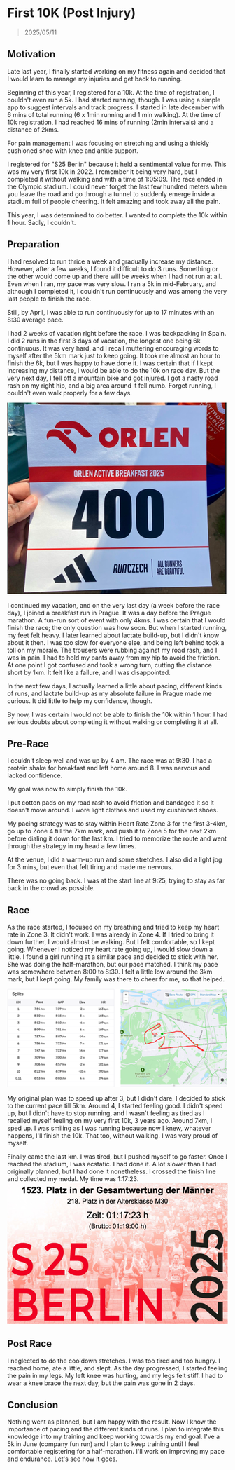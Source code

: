 # First 10K (Post Injury)
> 2025/05/11

## Motivation
Late last year, I finally started working on my fitness again and decided that I would learn to manage my injuries and get back to running.

Beginning of this year, I registered for a 10k. At the time of registration, I couldn't even run a 5k.
I had started running, though. I was using a simple app to suggest intervals and track progress.
I started in late december with 6 mins of total running (6 x 1min running and 1 min walking).
At the time of 10k registration, I had reached 16 mins of running (2min intervals) and a distance of 2kms.

For pain management I was focusing on stretching and using a thickly cushioned shoe with knee and ankle support.

I registered for "S25 Berlin" because it held a sentimental value for me. This was my very first 10k in 2022.
I remember it being very hard, but I completed it without walking and with a time of 1:05:09.
The race ended in the Olympic stadium.
I could never forget the last few hundred meters when you leave the road and go through a tunnel to suddenly emerge inside a stadium full of people cheering.
It felt amazing and took away all the pain.

This year, I was determined to do better. I wanted to complete the 10k within 1 hour.
Sadly, I couldn't.

## Preparation
I had resolved to run thrice a week and gradually increase my distance.
However, after a few weeks, I found it difficult to do 3 runs. Something or the other would come up and there will be weeks when I had not run at all.
Even when I ran, my pace was very slow. I ran a 5k in mid-February, and although I completed it, I couldn't run continuously and was among the very last people to finish the race.

Still, by April, I was able to run continuously for up to 17 minutes with an 8:30 average pace.

I had 2 weeks of vacation right before the race. I was backpacking in Spain.
I did 2 runs in the first 3 days of vacation, the longest one being 6k continuous.
It was very hard, and I recall muttering encouraging words to myself after the 5km mark just to keep going.
It took me almost an hour to finish the 6k, but I was happy to have done it.
I was certain that if I kept increasing my distance, I would be able to do the 10k on race day.
But the very next day, I fell off a mountain bike and got injured.
I got a nasty road rash on my right hip, and a big area around it fell numb.
Forget running, I couldn't even walk properly for a few days.

![breakfast_run](assets/images/10kBreakfastrun.png)

I continued my vacation, and on the very last day (a week before the race day), I joined a breakfast run in Prague.
It was a day before the Prague marathon. A fun-run sort of event with only 4kms. I was certain that I would finish the race; the only question was how soon.
But when I started running, my feet felt heavy. I later learned about lactate build-up, but I didn't know about it then.
I was too slow for everyone else, and being left behind took a toll on my morale.
The trousers were rubbing against my road rash, and I was in pain. I had to hold my pants away from my hip to avoid the friction.
At one point I got confused and took a wrong turn, cutting the distance short by 1km.
It felt like a failure, and I was disappointed.

In the next few days, I actually learned a little about pacing, different kinds of runs, and lactate build-up as my absolute failure in Prague made me curious.
It did little to help my confidence, though.

By now, I was certain I would not be able to finish the 10k within 1 hour.
I had serious doubts about completing it without walking or completing it at all.

## Pre-Race
I couldn't sleep well and was up by 4 am. The race was at 9:30.
I had a protein shake for breakfast and left home around 8.
I was nervous and lacked confidence.

My goal was now to simply finish the 10k.

I put cotton pads on my road rash to avoid friction and bandaged it so it doesn't move around.
I wore light clothes and used my cushioned shoes.

My pacing strategy was to stay within Heart Rate Zone 3 for the first 3-4km, go up to Zone 4 till the 7km mark, and push it to Zone 5 for the next 2km before dialing it down for the last km.
I tried to memorize the route and went through the strategy in my head a few times.

At the venue, I did a warm-up run and some stretches. I also did a light jog for 3 mins, but even that felt tiring and made me nervous.

There was no going back. I was at the start line at 9:25, trying to stay as far back in the crowd as possible.

## Race
As the race started, I focused on my breathing and tried to keep my heart rate in Zone 3.
It didn't work. I was already in Zone 4. If I tried to bring it down further, I would almost be walking.
But I felt comfortable, so I kept going. Whenever I noticed my heart rate going up, I would slow down a little.
I found a girl running at a similar pace and decided to stick with her. She was doing the half-marathon, but our pace matched.
I think my pace was somewhere between 8:00 to 8:30.
I felt a little low around the 3km mark, but I kept going.
My family was there to cheer for me, so that helped.

![pace](assets/images/10kPace.png)

My original plan was to speed up after 3, but I didn't dare. I decided to stick to the current pace till 5km.
Around 4, I started feeling good. I didn't speed up, but I didn't have to stop running, and I wasn't feeling as tired as I recalled myself feeling on my very first 10k, 3 years ago.
Around 7km, I sped up. I was smiling as I was running because now I knew, whatever happens, I'll finish the 10k.
That too, without walking. I was very proud of myself.

Finally came the last km. I was tired, but I pushed myself to go faster. Once I reached the stadium, I was ecstatic.
I had done it. A lot slower than I had originally planned, but I had done it nonetheless.
I crossed the finish line and collected my medal.
My time was 1:17:23.
![time](assets/images/10kTime.png)

## Post Race
I neglected to do the cooldown stretches. I was too tired and too hungry.
I reached home, ate a little, and slept.
As the day progressed, I started feeling the pain in my legs.
My left knee was hurting, and my legs felt stiff.
I had to wear a knee brace the next day, but the pain was gone in 2 days.

## Conclusion
Nothing went as planned, but I am happy with the result.
Now I know the importance of pacing and the different kinds of runs.
I plan to integrate this knowledge into my training and keep working towards my end goal.
I've a 5k in June (company fun run) and I plan to keep training until I feel comfortable registering for a half-marathon.
I'll work on improving my pace and endurance.
Let's see how it goes.